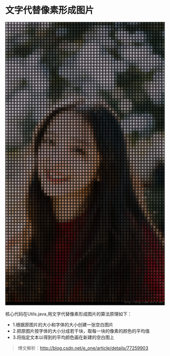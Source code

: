 # 文字代替像素形成图片

![截图](/screenshot/main.png)

核心代码在Utils.java,用文字代替像素形成图片的算法原理如下： 
* 1.根据原图片的大小和字体的大小创建一张空白图片 
* 2.把原图片按字体的大小分成若干块，取每一块的像素的颜色的平均值 
* 3.将指定文本以得到的平均颜色画在新建的空白图上


>博文解析：http://blog.csdn.net/e_one/article/details/77259903

